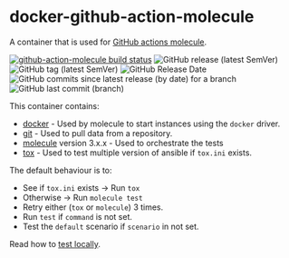 # docker-github-action-molecule

A container that is used for [GitHub actions molecule](https://github.com/marketplace/actions/molecule-action).

[![github-action-molecule build status](https://img.shields.io/docker/cloud/build/buluma/github-action-molecule.svg)](https://hub.docker.com/repository/docker/buluma/github-action-molecule) ![GitHub release (latest SemVer)](https://img.shields.io/github/v/release/buluma/docker-github-action-molecule) ![GitHub tag (latest SemVer)](https://img.shields.io/github/v/tag/buluma/docker-github-action-molecule) ![GitHub Release Date](https://img.shields.io/github/release-date/buluma/docker-github-action-molecule) ![GitHub commits since latest release (by date) for a branch](https://img.shields.io/github/commits-since/buluma/docker-github-action-molecule/2.3.4/main) ![GitHub last commit (branch)](https://img.shields.io/github/last-commit/buluma/docker-github-action-molecule/main)

This container contains:
- [docker](https://www.docker.com/) - Used by molecule to start instances using the `docker` driver.
- [git](https://git-scm.com/) - Used to pull data from a repository.
- [molecule](https://molecule.readthedocs.io/en/latest/) version 3.x.x - Used to orchestrate the tests
- [tox](https://tox.readthedocs.io/en/latest/) - Used to test multiple version of ansible if `tox.ini` exists.

The default behaviour is to:
- See if `tox.ini` exists -> Run `tox`
- Otherwise -> Run `molecule test`
- Retry either (`tox` or `molecule`) 3 times.
- Run `test` if `command` is not set.
- Test the `default` scenario if `scenario` in not set.

Read how to [test locally](TESTING.md).
